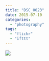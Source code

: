 ```yaml
---
title: "DSC_0023"
date: 2015-07-10
categories: 
  - "photography"
tags: 
  - "flickr"
  - "ifttt"
---
```


![](https://farm1.staticflickr.com/434/18962433173_22cc016203_b.jpg)
